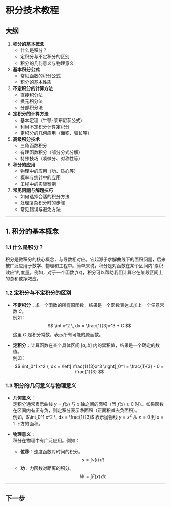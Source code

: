 # 积分技术教程

## 大纲
1. **积分的基本概念**
   - 什么是积分？
   - 定积分与不定积分的区别
   - 积分的几何意义与物理意义
2. **基本积分公式**
   - 常见函数的积分公式
   - 积分的基本性质
3. **不定积分的计算方法**
   - 直接积分法
   - 换元积分法
   - 分部积分法
4. **定积分的计算方法**
   - 基本定理（牛顿-莱布尼茨公式）
   - 利用不定积分计算定积分
   - 定积分的几何应用（面积、弧长等）
5. **高级积分技术**
   - 三角函数积分
   - 有理函数积分（部分分式分解）
   - 特殊技巧（凑微分、对称性等）
6. **积分的应用**
   - 物理中的应用（功、质心等）
   - 概率与统计中的应用
   - 工程中的实际案例
7. **常见问题与解题技巧**
   - 如何选择合适的积分方法
   - 处理复杂积分时的步骤
   - 常见错误与避免方法

---

## 1. 积分的基本概念

### 1.1 什么是积分？
积分是微积分的核心概念，与导数相对应。它起源于求解曲线下的面积问题，后来被广泛应用于数学、物理和工程中。简单来说，积分是对函数在某个区间内“累积效应”的度量。例如，对于一个函数 $f(x)$，积分可以帮助我们计算它在某段区间上的总和或净效应。

### 1.2 定积分与不定积分的区别
- **不定积分**：求一个函数的所有原函数，结果是一个函数表达式加上一个任意常数 $C$。  
  例如：  
  $$
  \int x^2 \, dx = \frac{1}{3}x^3 + C
  $$
  这里 $C$ 是积分常数，表示所有可能的原函数。

- **定积分**：计算函数在某个具体区间 $[a, b]$ 内的累积值，结果是一个确定的数值。  
  例如：  
  $$
  \int_0^1 x^2 \, dx = \left[ \frac{1}{3}x^3 \right]_0^1 = \frac{1}{3} - 0 = \frac{1}{3}
  $$

### 1.3 积分的几何意义与物理意义
- **几何意义**：  
  定积分通常表示曲线 $y = f(x)$ 与 $x$ 轴之间的面积（当 $f(x) \geq 0$ 时）。如果函数在区间内有正有负，则定积分表示净面积（正面积减去负面积）。  
  例如，$\int_0^1 x^2 \, dx = \frac{1}{3}$ 表示抛物线 $y = x^2$ 从 $x = 0$ 到 $x = 1$ 下方的面积。

- **物理意义**：  
  积分在物理中有广泛应用。例如：  
  - **位移**：速度函数对时间的积分。  
    $$
    s = \int v(t) \, dt
    $$
  - **功**：力函数对距离的积分。  
    $$
    W = \int F(x) \, dx
    $$

---

## 下一步
